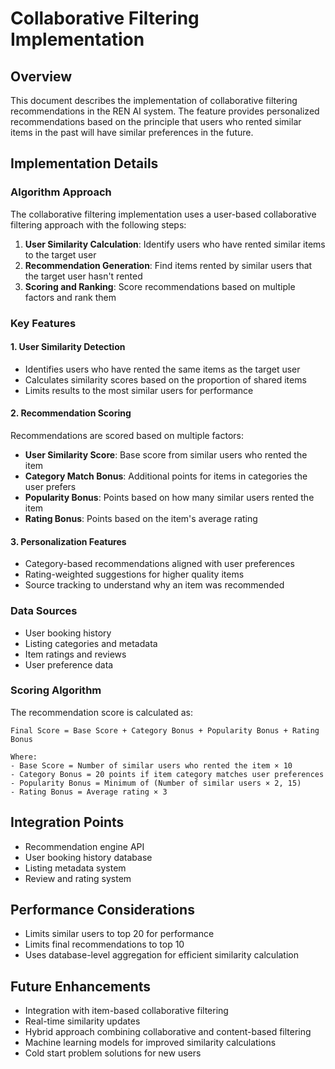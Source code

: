 # Collaborative Filtering Implementation

## Overview
This document describes the implementation of collaborative filtering recommendations in the REN AI system. The feature provides personalized recommendations based on the principle that users who rented similar items in the past will have similar preferences in the future.

## Implementation Details

### Algorithm Approach
The collaborative filtering implementation uses a user-based collaborative filtering approach with the following steps:

1. **User Similarity Calculation**: Identify users who have rented similar items to the target user
2. **Recommendation Generation**: Find items rented by similar users that the target user hasn't rented
3. **Scoring and Ranking**: Score recommendations based on multiple factors and rank them

### Key Features

#### 1. User Similarity Detection
- Identifies users who have rented the same items as the target user
- Calculates similarity scores based on the proportion of shared items
- Limits results to the most similar users for performance

#### 2. Recommendation Scoring
Recommendations are scored based on multiple factors:
- **User Similarity Score**: Base score from similar users who rented the item
- **Category Match Bonus**: Additional points for items in categories the user prefers
- **Popularity Bonus**: Points based on how many similar users rented the item
- **Rating Bonus**: Points based on the item's average rating

#### 3. Personalization Features
- Category-based recommendations aligned with user preferences
- Rating-weighted suggestions for higher quality items
- Source tracking to understand why an item was recommended

### Data Sources
- User booking history
- Listing categories and metadata
- Item ratings and reviews
- User preference data

### Scoring Algorithm
The recommendation score is calculated as:
```
Final Score = Base Score + Category Bonus + Popularity Bonus + Rating Bonus

Where:
- Base Score = Number of similar users who rented the item × 10
- Category Bonus = 20 points if item category matches user preferences
- Popularity Bonus = Minimum of (Number of similar users × 2, 15)
- Rating Bonus = Average rating × 3
```

## Integration Points
- Recommendation engine API
- User booking history database
- Listing metadata system
- Review and rating system

## Performance Considerations
- Limits similar users to top 20 for performance
- Limits final recommendations to top 10
- Uses database-level aggregation for efficient similarity calculation

## Future Enhancements
- Integration with item-based collaborative filtering
- Real-time similarity updates
- Hybrid approach combining collaborative and content-based filtering
- Machine learning models for improved similarity calculations
- Cold start problem solutions for new users